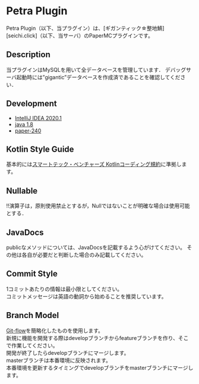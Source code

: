 Petra Plugin
======
Petra Plugin（以下、当プラグイン）は、[ギガンティック☆整地鯖][seichi.click]（以下、当サーバ）のPaperMCプラグインです。<br />

Description
---
当プラグインはMySQLを用いて全データベースを管理しています．
デバッグサーバ起動時には”gigantic”データベースを作成済であることを確認してください．

Development
---
* [IntelliJ IDEA 2020.1](https://www.jetbrains.com/idea/)
* [java 1.8](http://www.oracle.com/technetwork/java/javase/overview/index.html)
* [paper-240](https://papermc.io/)

## Kotlin Style Guide
基本的には[スマートテック・ベンチャーズ Kotlinコーディング規約](https://github.com/SmartTechVentures/kotlin-style-guide)に準拠します。

## Nullable
!!演算子は，原則使用禁止とするが，Nullではないことが明確な場合は使用可能とする．

## JavaDocs
publicなメソッドについては、JavaDocsを記載するよう心がけてください。
その他は各自が必要だと判断した場合のみ記載してください。

## Commit Style
1コミットあたりの情報は最小限としてください。<br />
コミットメッセージは英語の動詞から始めることを推奨しています。

## Branch Model
[Git-flow](https://qiita.com/KosukeSone/items/514dd24828b485c69a05)を簡略化したものを使用します。<br>
新規に機能を開発する際はdevelopブランチからfeatureブランチを作り、そこで作業してください。<br />
開発が終了したらdevelopブランチにマージします。<br>
masterブランチは本番環境に反映されます。<br />
本番環境を更新するタイミングでdevelopブランチをmasterブランチにマージします。
